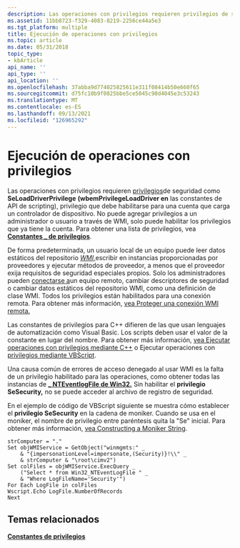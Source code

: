 ```yaml
---
description: Las operaciones con privilegios requieren privilegios de seguridad como SeLoadDriverPrivilege (wbemPrivilegeLoadDriver en las constantes de API de scripting), privilegio que debe habilitarse para una cuenta que carga un controlador de dispositivo.
ms.assetid: 11bb8723-f329-4083-8219-2256ce44a5e3
ms.tgt_platform: multiple
title: Ejecución de operaciones con privilegios
ms.topic: article
ms.date: 05/31/2018
topic_type:
- kbArticle
api_name: ''
api_type: ''
api_location: ''
ms.openlocfilehash: 37abba9d774025825611e311f08414b50e660f65
ms.sourcegitcommit: d75fc10b9f0825bbe5ce5045c90d4045e3c53243
ms.translationtype: MT
ms.contentlocale: es-ES
ms.lasthandoff: 09/13/2021
ms.locfileid: "126965292"
---
```

# <a name="executing-privileged-operations"></a>Ejecución de operaciones con privilegios

Las operaciones con privilegios requieren [privilegios](scripting-api-constants.md)de seguridad como **SeLoadDriverPrivilege** **(wbemPrivilegeLoadDriver en** las constantes de API de scripting), privilegio que debe habilitarse para una cuenta que carga un controlador de dispositivo. No puede agregar privilegios a un administrador o usuario a través de WMI, solo puede habilitar los privilegios que ya tiene la cuenta. Para obtener una lista de privilegios, vea [**Constantes \_ de privilegios**](privilege-constants.md).

De forma predeterminada, un usuario local de un equipo puede leer datos estáticos del repositorio [*WMI,*](gloss-w.md)escribir en instancias proporcionadas por proveedores y ejecutar métodos de proveedor, a menos que el proveedor exija requisitos de seguridad especiales propios. Solo los administradores pueden [conectarse a](connecting-to-wmi-on-a-remote-computer.md)un equipo remoto, cambiar descriptores de seguridad o cambiar datos estáticos del repositorio WMI, como una definición de clase WMI. Todos los privilegios están habilitados para una conexión remota. Para obtener más información, [vea Proteger una conexión WMI remota.](securing-a-remote-wmi-connection.md)

Las constantes de privilegios para C++ difieren de las que usan lenguajes de automatización como Visual Basic. Los scripts deben usar el valor de la constante en lugar del nombre. Para obtener más información, [vea Ejecutar operaciones con privilegios mediante C++](executing-privileged-operations-using-c-.md) o Ejecutar operaciones con [privilegios mediante VBScript](executing-privileged-operations-using-vbscript.md).

Una causa común de errores de acceso denegado al usar WMI es la falta de un privilegio habilitado para las operaciones, como obtener todas las instancias de [**\_ NTEventlogFile de Win32.**](/previous-versions/windows/desktop/legacy/aa394225(v=vs.85)) Sin habilitar el **privilegio SeSecurity,** no se puede acceder al archivo de registro de seguridad.

En el ejemplo de código de VBScript siguiente se muestra cómo establecer el **privilegio SeSecurity** en la cadena de moniker. Cuando se usa en el moniker, el nombre de privilegio entre paréntesis quita la "Se" inicial. Para obtener más información, [vea Constructing a Moniker String](constructing-a-moniker-string.md).


```VB
strComputer = "."
Set objWMIService = GetObject("winmgmts:" _
    & "{impersonationLevel=impersonate,(Security)}!\\" _
    & strComputer & "\root\cimv2")
Set colFiles = objWMIService.ExecQuery _
    ("Select * from Win32_NTEventLogFile " _
    & "Where LogFileName='Security'")
For Each LogFile in colFiles
Wscript.Echo LogFile.NumberOfRecords
Next
```



## <a name="related-topics"></a>Temas relacionados

<dl> <dt>

[**Constantes de privilegios**](privilege-constants.md)
</dt> </dl>

 

 
